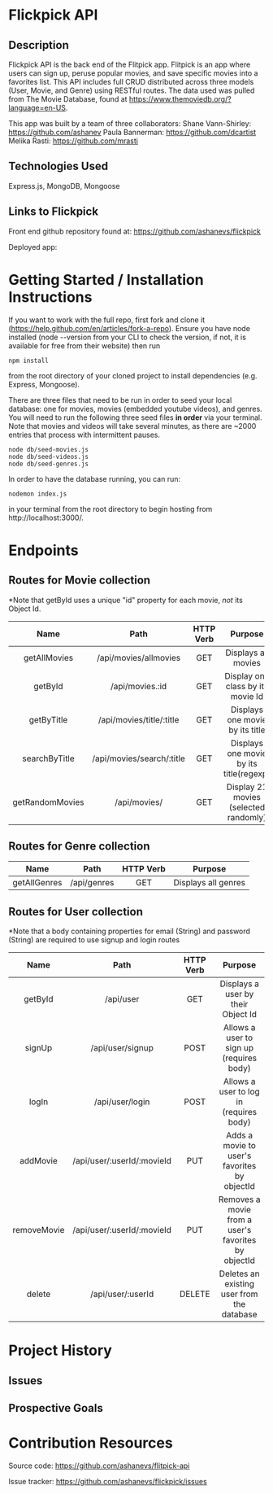 # Flickpick API

## Description

Flickpick API is the back end of the Flitpick app. Flitpick is an app where users can sign up, peruse popular movies, and save specific movies into a favorites list. This API includes full CRUD distributed across three models (User, Movie, and Genre) using RESTful routes. The data used was pulled from The Movie Database, found at https://www.themoviedb.org/?language=en-US.

This app was built by a team of three collaborators:
Shane Vann-Shirley: https://github.com/ashanev
Paula Bannerman: https://github.com/dcartist
Melika Rasti: https://github.com/mrasti

## Technologies Used

Express.js, MongoDB, Mongoose

## Links to Flickpick

Front end github repository found at: https://github.com/ashanevs/flickpick

Deployed app:

# Getting Started / Installation Instructions

If you want to work with the full repo, first fork and clone it (https://help.github.com/en/articles/fork-a-repo). Ensure you have node installed (node --version from your CLI to check the version, if not, it is available for free from their website) then run

```
npm install
```

from the root directory of your cloned project to install dependencies (e.g. Express, Mongoose).

There are three files that need to be run in order to seed your local database: one for movies, movies (embedded youtube videos), and genres. You will need to run the following three seed files <b>in order</b> via your terminal. Note that movies and videos will take several minutes, as there are ~2000 entries that process with intermittent pauses.

```
node db/seed-movies.js
node db/seed-videos.js
node db/seed-genres.js
```

In order to have the database running, you can run:

```
nodemon index.js
```

in your terminal from the root directory to begin hosting from http://localhost:3000/.

# Endpoints

## Routes for Movie collection

\*Note that getById uses a unique "id" property for each movie, <i>not</i> its Object Id.

|      Name       |           Path            | HTTP Verb |                 Purpose                 |
| :-------------: | :-----------------------: | :-------: | :-------------------------------------: |
|  getAllMovies   |   /api/movies/allmovies   |    GET    |           Displays all movies           |
|     getById     |      /api/movies.:id      |    GET    |    Display one class by its movie Id    |
|   getByTitle    | /api/movies/title/:title  |    GET    |     Displays one movie by its title     |
|  searchByTitle  | /api/movies/search/:title |    GET    | Displays one movie by its title(regexp) |
| getRandomMovies |       /api/movies/        |    GET    |  Display 21 movies (selected randomly)  |

## Routes for Genre collection

|     Name     |    Path     | HTTP Verb |       Purpose       |
| :----------: | :---------: | :-------: | :-----------------: |
| getAllGenres | /api/genres |    GET    | Displays all genres |

## Routes for User collection

\*Note that a body containing properties for email (String) and password (String) are required to use signup and login routes

|    Name     |            Path            | HTTP Verb |                       Purpose                       |
| :---------: | :------------------------: | :-------: | :-------------------------------------------------: |
|   getById   |         /api/user          |    GET    |         Displays a user by their Object Id          |
|   signUp    |      /api/user/signup      |   POST    |      Allows a user to sign up (requires body)       |
|    logIn    |      /api/user/login       |   POST    |       Allows a user to log in (requires body)       |
|  addMovie   | /api/user/:userId/:movieId |    PUT    |    Adds a movie to user's favorites by objectId     |
| removeMovie | /api/user/:userId/:movieId |    PUT    | Removes a movie from a user's favorites by objectId |
|   delete    |     /api/user/:userId      |  DELETE   |     Deletes an existing user from the database      |

# Project History

## Issues

## Prospective Goals

# Contribution Resources

Source code: https://github.com/ashanevs/flitpick-api

Issue tracker: https://github.com/ashanevs/flickpick/issues
